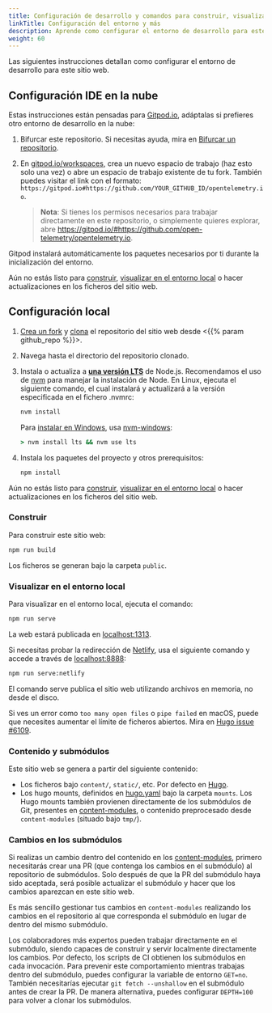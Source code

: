 ```yaml
---
title: Configuración de desarrollo y comandos para construir, visualizar en el entorno local y más
linkTitle: Configuración del entorno y más
description: Aprende como configurar el entorno de desarrollo para este sitio web.
weight: 60
---
```


Las siguientes instrucciones detallan como configurar el entorno de desarrollo para este sitio web.

## Configuración IDE en la nube

Estas instrucciones están pensadas para [Gitpod.io], adáptalas si prefieres otro entorno de desarrollo en la nube:

1.  Bifurcar este repositorio. Si necesitas ayuda, mira en [Bifurcar un repositorio][fork].
2.  En [gitpod.io/workspaces], crea un nuevo espacio de trabajo (haz esto solo una vez) o abre un espacio de trabajo existente de tu fork. También puedes visitar el link con el formato:
    `https://gitpod.io#https://github.com/YOUR_GITHUB_ID/opentelemetry.io`.

    > **Nota**: Si tienes los permisos necesarios para trabajar directamente en este repositorio,
    > o simplemente quieres explorar, abre
    > <https://gitpod.io/#https://github.com/open-telemetry/opentelemetry.io>.

Gitpod instalará automáticamente los paquetes necesarios por ti durante la inicialización del entorno.

Aún no estás listo para [construir](#construir), [visualizar en el entorno local](#visualizar-en-el-entorno-local) o hacer actualizaciones en los ficheros del sitio web.

## Configuración local

1.  [Crea un fork][fork] y [clona][clone] el repositorio del sitio web desde
    <{{% param github_repo %}}>.
2.  Navega hasta el directorio del repositorio clonado.
3.  Instala o actualiza a [**una versión LTS**][nodejs-rel] de Node.js.
    Recomendamos el uso de [nvm][] para manejar la instalación de Node. En Linux,
    ejecuta el siguiente comando, el cual instalará y actualizará a la versión especificada en el fichero .nvmrc:

    ```sh
    nvm install
    ```

    Para [instalar en Windows][nodejs-win], usa [nvm-windows][]:

    ```cmd
    > nvm install lts && nvm use lts
    ```

4.  Instala los paquetes del proyecto y otros prerequisitos:

    ```sh
    npm install
    ```

Aún no estás listo para [construir](#construir), [visualizar en el entorno local](#visualizar-en-el-entorno-local) o hacer actualizaciones en los ficheros del sitio web.

### Construir

Para construir este sitio web:

```sh
npm run build
```

Los ficheros se generan bajo la carpeta `public`.

### Visualizar en el entorno local

Para visualizar en el entorno local, ejecuta el comando:

```sh
npm run serve
```

La web estará publicada en [localhost:1313][].

Si necesitas probar la redirección de [Netlify], usa el siguiente comando y accede a través de [localhost:8888][]:

```sh
npm run serve:netlify
```

El comando serve publica el sitio web utilizando archivos en memoria, no desde el disco.

Si ves un error como `too many open files` o `pipe failed` en macOS, puede que necesites aumentar el límite de ficheros abiertos. Mira en [Hugo issue #6109](https://github.com/gohugoio/hugo/issues/6109).

### Contenido y submódulos

Este sitio web se genera a partir del siguiente contenido:

- Los ficheros bajo `content/`, `static/`, etc. Por defecto en [Hugo][].
- Los hugo mounts, definidos en [hugo.yaml][] bajo la carpeta `mounts`. Los Hugo mounts también provienen directamente de los submódulos de Git, presentes en [content-modules][], o contenido preprocesado desde `content-modules` (situado bajo `tmp/`).

[hugo.yaml]:
https://github.com/open-telemetry/opentelemetry.io/blob/main/hugo.yaml
[content-modules]:
https://github.com/open-telemetry/opentelemetry.io/tree/main/content-modules

### Cambios en los submódulos

Si realizas un cambio dentro del contenido en los [content-modules][], primero necesitarás crear una PR (que contenga los cambios en el submódulo) al repositorio de submódulos.
Solo después de que la PR del submódulo haya sido aceptada, será posible actualizar el submódulo y hacer que los cambios aparezcan en este sitio web.

Es más sencillo gestionar tus cambios en `content-modules` realizando los cambios en el repositorio al que corresponda el submódulo en lugar de dentro del mismo submódulo.

Los colaboradores más expertos pueden trabajar directamente en el submódulo, siendo capaces de construir y servir localmente directamente los cambios. Por defecto, los scripts de CI obtienen los submódulos en cada invocación. Para prevenir este comportamiento mientras trabajas dentro del submódulo, puedes configurar la variable de entorno `GET=no`. También necesitarías ejecutar `git fetch --unshallow` en el submódulo antes de crear la PR. De manera alternativa, puedes configurar `DEPTH=100` para volver a clonar los submódulos.

[clone]:
https://docs.github.com/en/repositories/creating-and-managing-repositories/cloning-a-repository
[fork]: https://docs.github.com/es/get-started/quickstart/fork-a-repo
[gitpod.io]: https://gitpod.io
[gitpod.io/workspaces]: https://gitpod.io/workspaces
[hugo]: https://gohugo.io
[localhost:1313]: http://localhost:1313
[localhost:8888]: http://localhost:8888
[netlify]: https://netlify.com
[nodejs-rel]: https://nodejs.org/es/about/previous-releases
[nodejs-win]:
https://docs.microsoft.com/es-es/windows/dev-environment/javascript/nodejs-on-windows
[nvm]:
https://github.com/nvm-sh/nvm/blob/master/README.md#installing-and-updating
[nvm-windows]: https://github.com/coreybutler/nvm-windows
